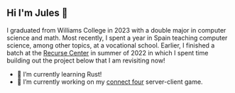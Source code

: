 ## Hi I'm Jules 👋

I graduated from Williams College in 2023 with a double major in computer science and math. Most recently, I spent a year in Spain teaching computer science, among other topics, at a vocational school. Earlier, I finished a batch at the [Recurse Center](https://www.recurse.com/) in summer of 2022 in which I spent time building out the project below that I am revisiting now!

- 🌱 I’m currently learning Rust!
- 🔭 I’m currently working on my [connect four](https://github.com/juleswg23/my-first-website) server-client game.

<!--
**juleswg23/juleswg23** is a ✨ _special_ ✨ repository because its `README.md` (this file) appears on your GitHub profile.

Here are some ideas to get you started:

- 🔭 I’m currently working on ...
- 🌱 I’m currently learning ...
- 👯 I’m looking to collaborate on ...
- 🤔 I’m looking for help with ...
- 💬 Ask me about ...
- 📫 How to reach me: ...
- 😄 Pronouns: ...
- ⚡ Fun fact: ...
-->
